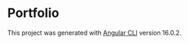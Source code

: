 # Portfolio

This project was generated with [Angular CLI](https://github.com/angular/angular-cli) version 16.0.2.
